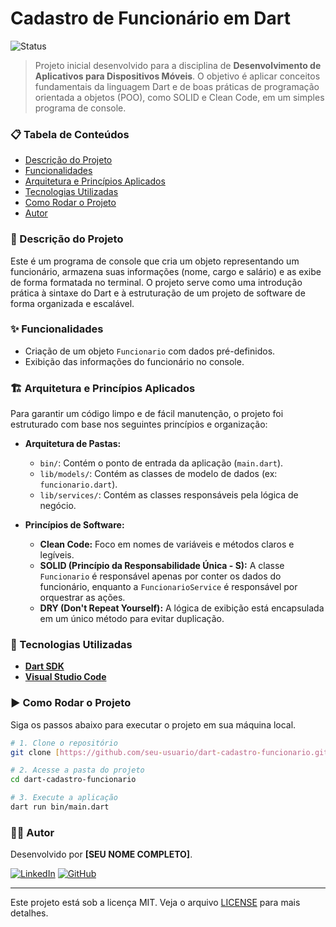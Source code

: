 # Cadastro de Funcionário em Dart

![Status](https://img.shields.io/badge/status-concluído-brightgreen)

> Projeto inicial desenvolvido para a disciplina de **Desenvolvimento de Aplicativos para Dispositivos Móveis**. O objetivo é aplicar conceitos fundamentais da linguagem Dart e de boas práticas de programação orientada a objetos (POO), como SOLID e Clean Code, em um simples programa de console.

### 📋 Tabela de Conteúdos

* [Descrição do Projeto](#descrição-do-projeto)
* [Funcionalidades](#funcionalidades)
* [Arquitetura e Princípios Aplicados](#arquitetura-e-princípios-aplicados)
* [Tecnologias Utilizadas](#tecnologias-utilizadas)
* [Como Rodar o Projeto](#como-rodar-o-projeto)
* [Autor](#autor)

### 📝 Descrição do Projeto

Este é um programa de console que cria um objeto representando um funcionário, armazena suas informações (nome, cargo e salário) e as exibe de forma formatada no terminal. O projeto serve como uma introdução prática à sintaxe do Dart e à estruturação de um projeto de software de forma organizada e escalável.

### ✨ Funcionalidades

* Criação de um objeto `Funcionario` com dados pré-definidos.
* Exibição das informações do funcionário no console.

### 🏗️ Arquitetura e Princípios Aplicados

Para garantir um código limpo e de fácil manutenção, o projeto foi estruturado com base nos seguintes princípios e organização:

* **Arquitetura de Pastas:**
    * `bin/`: Contém o ponto de entrada da aplicação (`main.dart`).
    * `lib/models/`: Contém as classes de modelo de dados (ex: `funcionario.dart`).
    * `lib/services/`: Contém as classes responsáveis pela lógica de negócio.

* **Princípios de Software:**
    * **Clean Code:** Foco em nomes de variáveis e métodos claros e legíveis.
    * **SOLID (Princípio da Responsabilidade Única - S):** A classe `Funcionario` é responsável apenas por conter os dados do funcionário, enquanto a `FuncionarioService` é responsável por orquestrar as ações.
    * **DRY (Don't Repeat Yourself):** A lógica de exibição está encapsulada em um único método para evitar duplicação.

### 🚀 Tecnologias Utilizadas

* [**Dart SDK**](https://dart.dev/get-dart)
* [**Visual Studio Code**](https://code.visualstudio.com/)

### ▶️ Como Rodar o Projeto

Siga os passos abaixo para executar o projeto em sua máquina local.

```bash
# 1. Clone o repositório
git clone [https://github.com/seu-usuario/dart-cadastro-funcionario.git](https://github.com/seu-usuario/dart-cadastro-funcionario.git)

# 2. Acesse a pasta do projeto
cd dart-cadastro-funcionario

# 3. Execute a aplicação
dart run bin/main.dart
```

### 👨‍💻 Autor

Desenvolvido por **[SEU NOME COMPLETO]**.

[![LinkedIn](https://img.shields.io/badge/LinkedIn-0077B5?style=for-the-badge&logo=linkedin&logoColor=white)]([LINK-PARA-SEU-LINKEDIN])
[![GitHub](https://img.shields.io/badge/GitHub-181717?style=for-the-badge&logo=github&logoColor=white)](https://github.com/[SEU-USUARIO-DO-GITHUB])

---
Este projeto está sob a licença MIT. Veja o arquivo [LICENSE](LICENSE) para mais detalhes.
